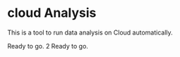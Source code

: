 # cloud Analysis
This is a tool to run data analysis on Cloud automatically.

Ready to go.
2 Ready to go.

